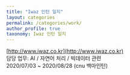```yaml
---
title: "Iwaz 인턴 일지"
layout: categories
permalink: /categories/work/
author_profile: true
taxonomy: Iwaz 인턴 일지
---
```

[http://www.iwaz.co.kr](http://www.iwaz.co.kr)  
담당 업무: AI / 자연어 처리 / 빅데이터 관련  
2020/07/03 ~ 2020/08/28 (cnu 백마인턴)   
